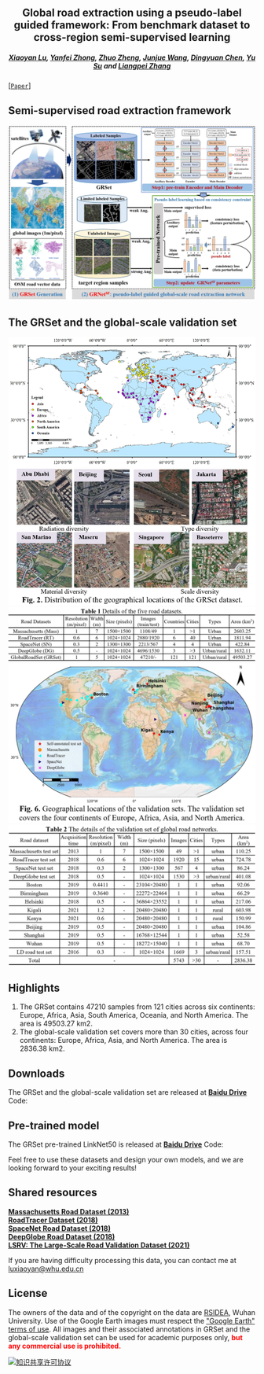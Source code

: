 <h2 align="center">Global road extraction using a pseudo-label guided framework: From benchmark dataset to cross-region semi-supervised learning</h2>

<h5 align="center"> <a href="https://scholar.google.com/citations?user=MDA37NMAAAAJ&hl=zh-CN">Xiaoyan Lu</a>, <a href="http://rsidea.whu.edu.cn/">Yanfei Zhong</a>,
<a href="http://zhuozheng.top/">Zhuo Zheng</a>, <a href="https://junjuewang.top/">Junjue Wang</a>, 
<a href="https://scholar.google.com.hk/citations?user=uW2WaBQAAAAJ&hl=zh-CN">Dingyuan Chen</a>, 
<a href="https://scholar.google.com.hk/citations?user=N0lkTdYAAAAJ&hl=zh-CN">Yu Su</a> 
and <a href="http://www.lmars.whu.edu.cn/prof_web/zhangliangpei/rs/index.html">Liangpei Zhang</a></h5>


[[`Paper`]()] 


## Semi-supervised road extraction framework

<div align="center">
  <img src="./img/GRNet.png?raw=true">
</div>

## The GRSet and the global-scale validation set

<div align="center">
  <img src="./img/GRSet.png?raw=true">
  <img src="./img/GRSet-details.png?raw=true">
  <img src="./img/Valset.png?raw=true">
  <img src="./img/ValSet-details.png?raw=true">
</div>


## Highlights
1. The GRSet contains 47210 samples from 121 cities across six continents: Europe, Africa, Asia, South America, Oceania, and North America. The area is 49503.27 km2.
2. The global-scale validation set covers more than 30 cities,  across four continents: Europe, Africa, Asia, and North America. The area is 2836.38 km2.

## Downloads
The GRSet and the global-scale validation set are released at [<b>Baidu Drive</b>](https://pan.baidu.com/s/1IyxNG8a76-i06DxhL4WtHw) Code:


## Pre-trained model
The GRSet pre-trained LinkNet50 is released at [<b>Baidu Drive</b>](https://pan.baidu.com/s/1Dgkj3LYg4t4aJ7fflw5GcQ) Code: 

Feel free to use these datasets and design your own models, and we are looking forward to your exciting results!

## Shared resources

[<b>Massachusetts Road Dataset (2013)</b>](https://www.cs.toronto.edu/~vmnih/data/)   
[<b>RoadTracer Dataset (2018)</b>](https://roadmaps.csail.mit.edu/roadtracer/)  
[<b>SpaceNet Road Dataset (2018)</b>](https://spacenet.ai/spacenet-roads-dataset/)  
[<b>DeepGlobe Road Dataset (2018)</b>](https://competitions.codalab.org/competitions/18467#participate-get_data)  
[<b>LSRV: The Large-Scale Road Validation Dataset (2021)</b>](http://rsidea.whu.edu.cn/resource_LSRV_sharing.htm)

If you are having difficulty processing this data, you can contact me at luxiaoyan@whu.edu.cn

## License
The owners of the data and of the copyright on the data are [RSIDEA](http://rsidea.whu.edu.cn/), Wuhan University.
Use of the Google Earth images must respect the ["Google Earth" terms of use](https://about.google/brand-resource-center/products-and-services/geo-guidelines/).
All images and their associated annotations in GRSet and the global-scale validation set can be used for academic purposes only,
<font color="red"><b> but any commercial use is prohibited.</b></font>

<a rel="license" href="https://creativecommons.org/licenses/by-nc-sa/4.0/deed.en">
<img alt="知识共享许可协议" style="border-width:0" src="https://i.creativecommons.org/l/by-nc-sa/4.0/88x31.png" /></a>